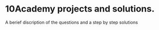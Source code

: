 # 10Academy projects and solutions.
A berief discription of the questions and a step by step solutions
